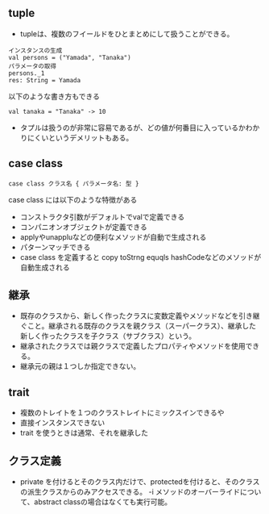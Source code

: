 ## tuple
- tupleは、複数のフイールドをひとまとめにして扱うことができる。
```
インスタンスの生成
val persons = ("Yamada", "Tanaka")
パラメータの取得
persons._1 
res: String = Yamada
```
以下のような書き方もできる
```
val tanaka = "Tanaka" -> 10
```
- タプルは扱うのが非常に容易であるが、どの値が何番目に入っているかわかりにくいというデメリットもある。
## case class
```
case class クラス名 { パラメータ名: 型 }
```
case class には以下のような特徴がある
- コンストラクタ引数がデフォルトでvalで定義できる
- コンパニオンオブジェクトが定義できる
- applyやunappluなどの便利なメソッドが自動で生成される
- パターンマッチできる
- case class を定義すると copy toStrng equqls hashCodeなどのメソッドが自動生成される

## 継承
- 既存のクラスから、新しく作ったクラスに変数定義やメソッドなどを引き継ぐこと。継承される既存のクラスを親クラス（スーパークラス）、継承した新しく作ったクラスを子クラス（サブクラス）という。
- 継承されたクラスでは親クラスで定義したプロパティやメソッドを使用できる。
- 継承元の親は１つしか指定できない。
## trait 
- 複数のトレイトを１つのクラストレイトにミックスインできるや
- 直接インスタンスできない
- trait を使うときは通常、それを継承した
## クラス定義
- private を付けるとそのクラス内だけで、protectedを付けると、そのクラスの派生クラスからのみアクセスできる。
-i メソッドのオーバーライドについて、abstract classの場合はなくても実行可能。
